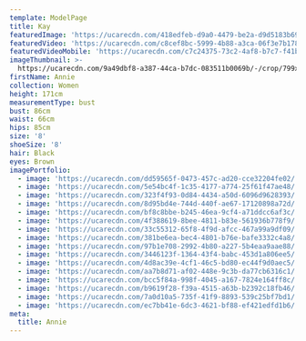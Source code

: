```yaml
---
template: ModelPage
title: Kay
featuredImage: 'https://ucarecdn.com/418edfeb-d9a0-4479-be2a-d9d5183b69df/'
featuredVideo: 'https://ucarecdn.com/c8cef8bc-5999-4b88-a3ca-06f3e7b1788b/'
featuredVideoMobile: 'https://ucarecdn.com/c7c24375-73c2-4af8-b7c7-f41b68edbbbd/'
imageThumbnail: >-
  https://ucarecdn.com/9a49dbf8-a387-44ca-b7dc-083511b0069b/-/crop/799x883/291,114/-/preview/
firstName: Annie
collection: Women
height: 171cm
measurementType: bust
bust: 86cm
waist: 66cm
hips: 85cm
size: '8'
shoeSize: '8'
hair: Black
eyes: Brown
imagePortfolio:
  - image: 'https://ucarecdn.com/dd59565f-0473-457c-ad20-cce32204fe02/'
  - image: 'https://ucarecdn.com/5e54bc4f-1c35-4177-a774-25f61f47ae48/'
  - image: 'https://ucarecdn.com/323f4f93-0d84-4434-a50d-6096d9628393/'
  - image: 'https://ucarecdn.com/8d95bd4e-744d-440f-ae67-17120898a72d/'
  - image: 'https://ucarecdn.com/bf8c8bbe-b245-46ea-9cf4-a71ddcc6af3c/'
  - image: 'https://ucarecdn.com/4f388619-8bee-4811-b83e-561936b778f9/'
  - image: 'https://ucarecdn.com/33c55312-65f8-4f9d-afcc-467a99a9df09/'
  - image: 'https://ucarecdn.com/381be6ea-bec4-4801-b76e-bafe3332c4a8/'
  - image: 'https://ucarecdn.com/97b1e708-2992-4b80-a227-5b4eaa9aae88/'
  - image: 'https://ucarecdn.com/3446123f-1364-43f4-babc-453d1a806ee5/'
  - image: 'https://ucarecdn.com/4d8ac39e-4cf1-46c5-bd80-ec44f9d0aec5/'
  - image: 'https://ucarecdn.com/aa7b8d71-af02-448e-9c3b-da77cb6316c1/'
  - image: 'https://ucarecdn.com/bcc5f84a-998f-4045-a167-7824e164ff8c/'
  - image: 'https://ucarecdn.com/b9619f28-f39a-4515-a63b-b2392c18fb46/'
  - image: 'https://ucarecdn.com/7a0d10a5-735f-41f9-8893-539c25bf7bd1/'
  - image: 'https://ucarecdn.com/ec7bb41e-6dc3-4621-bf88-ef421edfd1b6/'
meta:
  title: Annie
---
```


